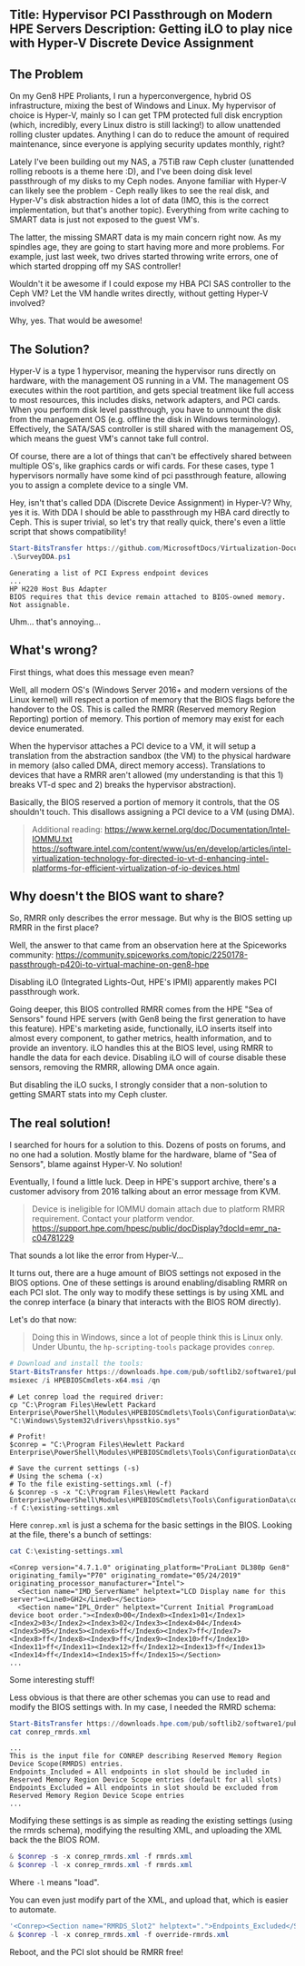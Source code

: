 Title: Hypervisor PCI Passthrough on Modern HPE Servers
Description: Getting iLO to play nice with Hyper-V Discrete Device Assignment
---

## The Problem

On my Gen8 HPE Proliants, I run a hyperconvergence, hybrid OS infrastructure, mixing the best of Windows and Linux. My hypervisor of choice is Hyper-V, mainly so I can get TPM protected full disk encryption (which, incredibly, every Linux distro is still lacking!) to allow unattended rolling cluster updates. Anything I can do to reduce the amount of required maintenance, since everyone is applying security updates monthly, right?

Lately I've been building out my NAS, a 75TiB raw Ceph cluster (unattended rolling reboots is a theme here :D), and I've been doing disk level passthrough of my disks to my Ceph nodes. Anyone familiar with Hyper-V can likely see the problem - Ceph really likes to see the real disk, and Hyper-V's disk abstraction hides a lot of data (IMO, this is the correct implementation, but that's another topic). Everything from write caching to SMART data is just not exposed to the guest VM's. 

The latter, the missing SMART data is my main concern right now. As my spindles age, they are going to start having more and more problems. For example, just last week, two drives started throwing write errors, one of which started dropping off my SAS controller!

Wouldn't it be awesome if I could expose my HBA PCI SAS controller to the Ceph VM? Let the VM handle writes directly, without getting Hyper-V involved? 

Why, yes. That would be awesome!

## The Solution?

Hyper-V is a type 1 hypervisor, meaning the hypervisor runs directly on hardware, with the management OS running in a VM. The management OS executes within the root partition, and gets special treatment like full access to most resources, this includes disks, network adapters, and PCI cards. When you perform disk level passthrough, you have to unmount the disk from the management OS (e.g. offline the disk in Windows terminology). Effectively, the SATA/SAS controller is still shared with the management OS, which means the guest VM's cannot take full control.

Of course, there are a lot of things that can't be effectively shared between multiple OS's, like graphics cards or wifi cards. For these cases, type 1 hypervisors normally have some kind of pci passthrough feature, allowing you to assign a complete device to a single VM.

Hey, isn't that's called DDA (Discrete Device Assignment) in Hyper-V? Why, yes it is. With DDA I should be able to passthrough my HBA card directly to Ceph. This is super trivial, so let's try that really quick, there's even a little script that shows compatibility!

```powershell
Start-BitsTransfer https://github.com/MicrosoftDocs/Virtualization-Documentation/raw/live/hyperv-tools/DiscreteDeviceAssignment/SurveyDDA.ps1 SurveyDDA.ps1
.\SurveyDDA.ps1
```
```output
Generating a list of PCI Express endpoint devices
...
HP H220 Host Bus Adapter
BIOS requires that this device remain attached to BIOS-owned memory.  Not assignable.
```

Uhm... that's annoying...

## What's wrong?

First things, what does this message even mean?

Well, all modern OS's (Windows Server 2016+ and modern versions of the Linux kernel) will respect a portion of memory that the BIOS flags before the handover to the OS. This is called the RMRR (Reserved memory Region Reporting) portion of memory. This portion of memory may exist for each device enumerated.

When the hypervisor attaches a PCI device to a VM, it will setup a translation from the abstraction sandbox (the VM) to the physical hardware in memory (also called DMA, direct memory access). Translations to devices that have a RMRR aren't allowed (my understanding is that this 1) breaks VT-d spec and 2) breaks the hypervisor abstraction).

Basically, the BIOS reserved a portion of memory it controls, that the OS shouldn't touch. This disallows assigning a PCI device to a VM (using DMA).

> Additional reading:
> https://www.kernel.org/doc/Documentation/Intel-IOMMU.txt
> https://software.intel.com/content/www/us/en/develop/articles/intel-virtualization-technology-for-directed-io-vt-d-enhancing-intel-platforms-for-efficient-virtualization-of-io-devices.html

## Why doesn't the BIOS want to share?

So, RMRR only describes the error message. But why is the BIOS setting up RMRR in the first place?

Well, the answer to that came from an observation here at the Spiceworks community:  https://community.spiceworks.com/topic/2250178-passthrough-p420i-to-virtual-machine-on-gen8-hpe  

Disabling iLO (Integrated Lights-Out, HPE's IPMI) apparently makes PCI passthrough work.

Going deeper, this BIOS controlled RMRR comes from the HPE "Sea of Sensors" found HPE servers (with Gen8 being the first generation to have this feature). HPE's marketing aside, functionally, iLO inserts itself into almost every component, to gather metrics, health information, and to provide an inventory. iLO handles this at the BIOS level, using RMRR to handle the data for each device. Disabling iLO will of course disable these sensors, removing the RMRR, allowing DMA once again.

But disabling the iLO sucks, I strongly consider that a non-solution to getting SMART stats into my Ceph cluster.

## The real solution!

I searched for hours for a solution to this. Dozens of posts on forums, and no one had a solution. Mostly blame for the hardware, blame of "Sea of Sensors", blame against Hyper-V. No solution!

 Eventually, I found a little luck. Deep in HPE's support archive, there's a customer advisory from 2016 talking about an error message from KVM.

> Device is ineligible for IOMMU domain attach due to platform RMRR requirement. Contact your platform vendor.
> https://support.hpe.com/hpesc/public/docDisplay?docId=emr_na-c04781229

That sounds a lot like the error from Hyper-V...

It turns out, there are a huge amount of BIOS settings not exposed in the BIOS options. One of these settings is around enabling/disabling RMRR on each PCI slot. The only way to modify these settings is by using XML and the conrep interface (a binary that interacts with the BIOS ROM directly).

Let's do that now:

> Doing this in Windows, since a lot of people think this is Linux only.
> Under Ubuntu, the `hp-scripting-tools` package provides `conrep`.

```powershell
# Download and install the tools:
Start-BitsTransfer https://downloads.hpe.com/pub/softlib2/software1/pubsw-windows/p230763598/v138934/HPEBIOSCmdlets-x64.msi HPEBIOSCmdlets-x64.msi
msiexec /i HPEBIOSCmdlets-x64.msi /qn
```

```
# Let conrep load the required driver:
cp "C:\Program Files\Hewlett Packard Enterprise\PowerShell\Modules\HPEBIOSCmdlets\Tools\ConfigurationData\winpe50\hpsstkio\hpsstkio.sys" "C:\Windows\System32\drivers\hpsstkio.sys"

# Profit!
$conrep = "C:\Program Files\Hewlett Packard Enterprise\PowerShell\Modules\HPEBIOSCmdlets\Tools\ConfigurationData\conrep.exe"

# Save the current settings (-s)
# Using the schema (-x)
# To the file existing-settings.xml (-f)
& $conrep -s -x "C:\Program Files\Hewlett Packard Enterprise\PowerShell\Modules\HPEBIOSCmdlets\Tools\ConfigurationData\conrep.xml" -f C:\existing-settings.xml
```

Here `conrep.xml` is just a schema for the basic settings in the BIOS. Looking at the file, there's a bunch of settings:

```powershell
cat C:\existing-settings.xml
```
```output
<Conrep version="4.7.1.0" originating_platform="ProLiant DL380p Gen8" originating_family="P70" originating_romdate="05/24/2019" originating_processor_manufacturer="Intel">
  <Section name="IMD_ServerName" helptext="LCD Display name for this server"><Line0>GH2</Line0></Section>
  <Section name="IPL_Order" helptext="Current Initial ProgramLoad device boot order."><Index0>00</Index0><Index1>01</Index1><Index2>03</Index2><Index3>02</Index3><Index4>04</Index4><Index5>05</Index5><Index6>ff</Index6><Index7>ff</Index7><Index8>ff</Index8><Index9>ff</Index9><Index10>ff</Index10><Index11>ff</Index11><Index12>ff</Index12><Index13>ff</Index13><Index14>ff</Index14><Index15>ff</Index15></Section>
...
```

Some interesting stuff!

Less obvious is that there are other schemas you can use to read and modify the BIOS settings with. In my case, I needed the RMRD schema:

```powershell
Start-BitsTransfer https://downloads.hpe.com/pub/softlib2/software1/pubsw-linux/p1472592088/v95853/conrep_rmrds.xml conrep_rmrds.xml
cat conrep_rmrds.xml
```

```output
...
This is the input file for CONREP describing Reserved Memory Region Device Scope(RMRDS) entries.
Endpoints_Included = All endpoints in slot should be included in Reserved Memory Region Device Scope entries (default for all slots)
Endpoints_Excluded = All endpoints in slot should be excluded from Reserved Memory Region Device Scope entries
...
```

Modifying these settings is as simple as reading the existing settings (using the rmrds schema), modifying the resulting XML, and uploading the XML back the the BIOS ROM.

```powershell
& $conrep -s -x conrep_rmrds.xml -f rmrds.xml
& $conrep -l -x conrep_rmrds.xml -f rmrds.xml
```
Where `-l` means "load".

You can even just modify part of the XML, and upload that, which is easier to automate.

```powershell
'<Conrep><Section name="RMRDS_Slot2" helptext=".">Endpoints_Excluded</Section></Conrep>' | Out-File override-rmrds.xml
& $conrep -l -x conrep_rmrds.xml -f override-rmrds.xml
```

Reboot, and the PCI slot should be RMRR free!
